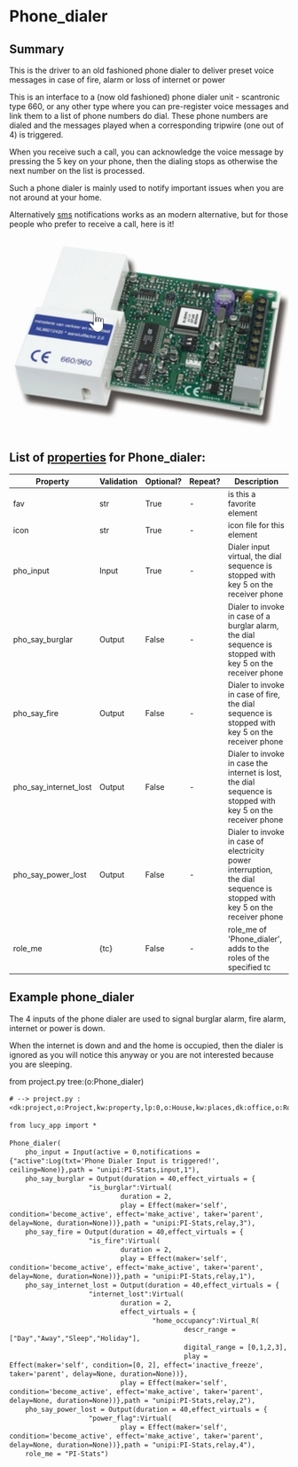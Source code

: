 <!--s_name-->
# Phone_dialer

<!--e_name-->

## Summary

<!--s_role-->
<!--e_role-->

<!--s_descr-->
This is the driver to an old fashioned phone dialer to deliver preset voice messages in case of fire, alarm or loss of internet or power

<!--e_descr-->

This is an interface to a (now old fashioned) phone dialer unit - scantronic type 660, or any other type where you can pre-register voice messages and link them to a list of phone numbers do dial.
These phone numbers are dialed and the messages played when a corresponding tripwire (one out of 4) is triggered.

When you receive such a call, you can acknowledge the voice message by pressing the 5 key on your phone, then the dialing stops as otherwise the next number on the list is processed.

Such a phone dialer is mainly used to notify important issues when you are not around at your home.

Alternatively [sms](Sms_driver.md) notifications works as an modern alternative, but for those people who prefer to receive a call, here is it!

![scantronic_660](scantronic_660.jpg)

<!--s_tbl-->
## List of [properties](Properties.md) for __Phone_dialer__:

  | Property | Validation | Optional? | Repeat? | Description |
  | --- | --- | --- | --- | --- |
  | fav | str | True | - | is this a favorite element | 
  | icon | str | True | - | icon file for this element | 
  | pho_input | Input | True | - | Dialer input virtual, the dial sequence is stopped with key 5 on the receiver phone | 
  | pho_say_burglar | Output | False | - | Dialer to invoke in case of a burglar alarm, the dial sequence is stopped with key 5 on the receiver phone | 
  | pho_say_fire | Output | False | - | Dialer to invoke in case of fire, the dial sequence is stopped with key 5 on the receiver phone | 
  | pho_say_internet_lost | Output | False | - | Dialer to invoke in case the internet is lost, the dial sequence is stopped with key 5 on the receiver phone | 
  | pho_say_power_lost | Output | False | - | Dialer to invoke in case of electricity power interruption, the dial sequence is stopped with key 5 on the receiver phone | 
  | role_me | {tc} | False | - | role_me of 'Phone_dialer', adds <phone> to the roles of the specified tc | 
<!--e_tbl-->

## Example phone_dialer

The 4 inputs of the phone dialer are used to signal burglar alarm, fire alarm, internet or power is down.

When the internet is down and and the home is occupied, then the dialer is ignored as you will notice this anyway or you are not interested because you are sleeping.

<!--s_insert_{"tree":"(o:Phone_dialer)"}-->

from project.py tree:(o:Phone_dialer)
```python3
# --> project.py :<dk:project,o:Project,kw:property,lp:0,o:House,kw:places,dk:office,o:Room,kw:contents,lp:9,o:Phone_dialer>

from lucy_app import *

Phone_dialer(
    pho_input = Input(active = 0,notifications = {"active":Log(txt='Phone Dialer Input is triggered!', ceiling=None)},path = "unipi:PI-Stats,input,1"),
    pho_say_burglar = Output(duration = 40,effect_virtuals = {
                    "is_burglar":Virtual(
                            duration = 2,
                            play = Effect(maker='self', condition='become_active', effect='make_active', taker='parent', delay=None, duration=None))},path = "unipi:PI-Stats,relay,3"),
    pho_say_fire = Output(duration = 40,effect_virtuals = {
                    "is_fire":Virtual(
                            duration = 2,
                            play = Effect(maker='self', condition='become_active', effect='make_active', taker='parent', delay=None, duration=None))},path = "unipi:PI-Stats,relay,1"),
    pho_say_internet_lost = Output(duration = 40,effect_virtuals = {
                    "internet_lost":Virtual(
                            duration = 2,
                            effect_virtuals = {
                                    "home_occupancy":Virtual_R(
                                            descr_range = ["Day","Away","Sleep","Holiday"],
                                            digital_range = [0,1,2,3],
                                            play = Effect(maker='self', condition=[0, 2], effect='inactive_freeze', taker='parent', delay=None, duration=None))},
                            play = Effect(maker='self', condition='become_active', effect='make_active', taker='parent', delay=None, duration=None))},path = "unipi:PI-Stats,relay,2"),
    pho_say_power_lost = Output(duration = 40,effect_virtuals = {
                    "power_flag":Virtual(
                            play = Effect(maker='self', condition='become_active', effect='make_active', taker='parent', delay=None, duration=None))},path = "unipi:PI-Stats,relay,4"),
    role_me = "PI-Stats")

```

<!--e_insert-->
